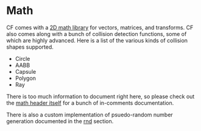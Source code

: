 # Math

CF comes with a [2D math library](https://github.com/RandyGaul/cute_framework/blob/master/include/cute_math.h) for vectors, matrices, and transforms. CF also comes along with a bunch of collision detection functions, some of which are highly advanced. Here is a list of the various kinds of collision shapes supported.

* Circle
* AABB
* Capsule
* Polygon
* Ray

There is too much information to document right here, so please check out the [math header itself](https://github.com/RandyGaul/cute_framework/blob/master/include/cute_math.h) for a bunch of in-comments documentation.

There is also a custom implementation of psuedo-random number generation documented in the [rnd](https://github.com/RandyGaul/cute_framework/tree/master/docs/math/rnd/) section.
